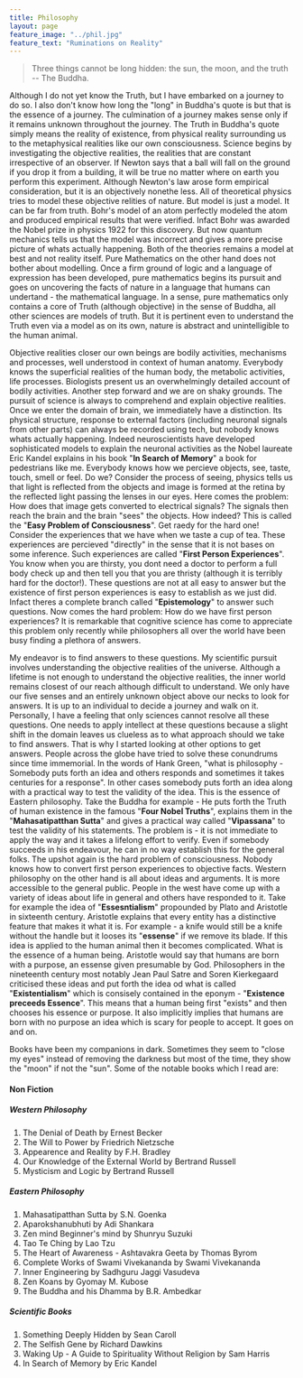 ```yaml
---
title: Philosophy
layout: page
feature_image: "../phil.jpg"
feature_text: "Ruminations on Reality" 
---
```

> Three things cannot be long hidden: the sun, the moon, and the truth -- The Buddha.  
  
Although I do not yet know the Truth, but I have embarked on a journey to do so. I also don't know how long the "long" in Buddha's quote is but that is the essence of a journey. The culmination of a journey makes sense only if it remains unknown throughout the journey. The Truth in Buddha's quote simply means the reality of existence, from physical reality surrounding us to the metaphysical realities like our own consciousness. Science begins by investigating the objective realities, the realities that are constant irrespective of an observer. If Newton says that a ball will fall on the ground if you drop it from a building, it will be true no matter where on earth you perform this experiment. Although Newton's law arose form empirical consideration, but it is an objectively nonethe less. All of theoretical physics tries to model these objective relities of nature. But model is just a model. It can be far from truth. Bohr's model of an atom perfectly modeled the atom and produced empirical results that were verified. Infact Bohr was awarded the Nobel prize in physics 1922 for this discovery. But now quantum mechanics tells us that the model was incorrect and gives a more precise picture of whats actually happening. Both of the theories remains a model at best and not reality itself.  Pure Mathematics on the other hand does not bother about modelling. Once a firm ground of logic and a language of expression has been developed, pure mathematics begins its pursuit and goes on uncovering the facts of nature in a language that humans can undertand - the mathematical language. In a sense, pure mathematics only contains a core of Truth (although objective) in the sense of Buddha, all other sciences are models of truth. But it is pertinent even to understand the Truth even via a model as on its own, nature is abstract and unintelligible to the human animal.  

Objective realities closer our own beings are bodily activities, mechanisms and processes, well understood in context of human anatomy. Everybody knows the superficial realities of the human body, the metabolic activities, life processes. Biologists present us an overwhelmingly detailed account of bodily activities. Another step forward and we are on shaky grounds. The pursuit of science is always to comprehend and explain objective realities. Once we enter the domain of brain, we immediately have a distinction. Its physical structure, response to external factors (including neuronal signals from other parts) can always be recorded using tech, but nobody knows whats actually happening. Indeed neuroscientists have developed sophisticated models to explain the neuronal activities as the Nobel laureate Eric Kandel explains in his book "**In Search of Memory**" a book for pedestrians like me. Everybody knows how we percieve objects, see, taste, touch, smell or feel. Do we? Consider the process of seeing, physics tells us that light is reflected from the objects and image is formed at the retina by the reflected light passing the lenses in our eyes. Here comes the problem: How does that image gets converted to electrical signals? The signals then reach the brain and the brain "sees" the objects. How indeed? This is called the "**Easy Problem of Consciousness**". Get raedy for the hard one! Consider the experiences that we have when we taste a cup of tea. These experiences are percieved "directly" in the sense that it is not bases on some inference. Such experiences are called "**First Person Experiences**". You know when you are thirsty, you dont need a doctor to perform a full body check up and then tell you that you are thristy (although it is terribly hard for the doctor!). These questions are not at all easy to answer but the existence of first person experiences is easy to establish as we just did. Infact theres a complete branch called "**Epistemology**" to answer such questions. Now comes the hard problem: How do we have first person experiences? It is remarkable that cognitive science has come to appreciate this problem only recently while philosophers all over the world have been busy finding a plethora of answers.  

My endeavor is to find answers to these questions. My scientific pursuit involves understanding the objective realities of the universe. Although a lifetime is not enough to understand the objective realities, the inner world remains closest of our reach although difficult to understand. We only have our five senses and an entirely unknown object above our necks to look for answers. It is up to an individual to decide a journey and walk on it. Personally, I have a feeling that only sciences cannot resolve all these questions. One needs to apply intellect at these questions because a slight shift in the domain leaves us clueless as to what approach should we take to find answers. That is why I started looking at other options to get answers. People across the globe have tried to solve these conundrums since time immemorial. In the words of Hank Green, "what is philosophy - Somebody puts forth an idea and others responds and sometimes it takes centuries for a response". In other cases somebody puts forth an idea along with a practical way to test the validity of the idea. This is the essence of Eastern philosophy. Take the Buddha for example - He puts forth the Truth of human existence in the famous "**Four Nobel Truths**", explains them in the "**Mahasatipatthan Sutta**" and gives a practical way called "**Vipassana**" to test the validity of his statements. The problem is - it is not immediate to apply the way and it takes a lifelong effort to verify. Even if somebody succeeds in his endeavour, he can in no way establish this for the general folks. The upshot again is the hard problem of consciousness. Nobody knows how to convert first person experiences to objective facts. Western philosophy on the other hand is all about ideas and arguments. It is more accessible to the general public. People in the west have come up with a variety of ideas about life in general and others have responded to it. Take for example the idea of "**Essesntialism**" propounded by Plato and Aristotle in sixteenth century. Aristotle explains that every entity has a distinctive feature that makes it what it is. For example - a knife would still be a knife without the handle but it looses its "**essense**" if we remove its blade. If this idea is applied to the human animal then it becomes complicated. What is the essence of a human being. Aristotle would say that humans are born with a purpose, an essense given presumable by God. Philosophers in the nineteenth century most notably Jean Paul Satre and Soren Kierkegaard criticised these ideas and put forth the idea od what is called "**Existentialism**" which is consisely contained in the eponym - "**Existence preceeds Essence**". This means that a human being first "exists" and then chooses his essence or purpose. It also implicitly implies that humans are born with no purpose an idea which is scary for people to accept. It goes on and on.   

Books have been my companions in dark. Sometimes they seem to "close my eyes" instead of removing the darkness but most of the time, they show the "moon" if not the "sun". Some of the notable books which I read are:   
#### Non Fiction  

##### Western Philosophy  
1. The Denial of Death by Ernest Becker
2. The Will to Power by Friedrich Nietzsche 
3. Appearence and Reality by F.H. Bradley
4. Our Knowledge of the External World by Bertrand Russell 
5. Mysticism and Logic by Bertrand Russell    

##### Eastern Philosophy
1. Mahasatipatthan Sutta by S.N. Goenka
2. Aparokshanubhuti by Adi Shankara
3. Zen mind Beginner's mind by Shunryu Suzuki
4. Tao Te Ching by Lao Tzu
5. The Heart of Awareness - Ashtavakra Geeta by Thomas Byrom
6. Complete Works of Swami Vivekananda by Swami Vivekananda  
7. Inner Engineering by Sadhguru Jaggi Vasudeva
8. Zen Koans by Gyomay M. Kubose
9. The Buddha and his Dhamma by B.R. Ambedkar

##### Scientific Books 
1. Something Deeply Hidden by Sean Caroll
2. The Selfish Gene by Richard Dawkins
3. Waking Up - A Guide to Spirituality Without Religion by Sam Harris
4. In Search of Memory by Eric Kandel  

